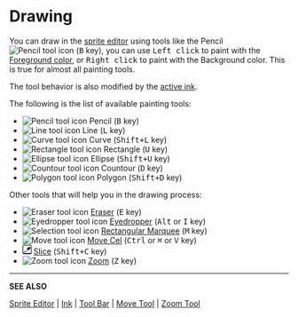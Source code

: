 # Drawing

You can draw in the [sprite editor](sprite-editor.md) using tools
like the Pencil ![Pencil tool icon](tools/pencil-tool.png)
(<kbd>B</kbd> key), you can use <kbd>Left click</kbd> to paint with the
[Foreground color](color-bar.md), or <kbd>Right click</kbd> to paint with the
Background color. This is true for almost all painting tools.

The tool behavior is also modified by the [active ink](ink.md).

The following is the list of available painting tools:

* ![Pencil tool icon](tools/pencil-tool.png) Pencil (<kbd>B</kbd> key)
* ![Line tool icon](tools/line-tool.png) Line (<kbd>L</kbd> key)
* ![Curve tool icon](tools/curve-tool.png) Curve (<kbd>Shift+L</kbd> key)
* ![Rectangle tool icon](tools/rectangle-tool.png) Rectangle (<kbd>U</kbd> key)
* ![Ellipse tool icon](tools/ellipse-tool.png) Ellipse (<kbd>Shift+U</kbd> key)
* ![Countour tool icon](tools/countour-tool.png) Countour (<kbd>D</kbd> key)
* ![Polygon tool icon](tools/polygon-tool.png) Polygon (<kbd>Shift+D</kbd> key)

Other tools that will help you in the drawing process:

* ![Eraser tool icon](tools/eraser-tool.png) [Eraser](eraser.md) (<kbd>E</kbd> key)
* ![Eyedropper tool icon](tools/eyedropper-tool.png) [Eyedropper](eyedropper.md) (<kbd>Alt</kbd> or <kbd>I</kbd> key)
* ![Selection tool icon](tools/marquee-tool.png) [Rectangular Marquee](selecting.md) (<kbd>M</kbd> key)
* ![Move tool icon](tools/move-tool.png) [Move Cel](move-tool.md) (<kbd>Ctrl</kbd> or <kbd>⌘</kbd> or <kbd>V</kbd> key)
* ![Slice tool icon](tools/slice-tool.png) [Slice](slices.md) (<kbd>Shift+C</kbd> key)
* ![Zoom tool icon](tools/zoom-tool.png) [Zoom](zoom.md) (<kbd>Z</kbd> key)


---

**SEE ALSO**

[Sprite Editor](sprite-editor.md) |
[Ink](ink.md) |
[Tool Bar](tool-bar.md) |
[Move Tool](move-tool.md) |
[Zoom Tool](zoom.md)
